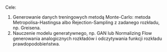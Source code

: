 Cele:
  1. Generowanie danych treningowych metodą Monte-Carlo: metoda Metropolisa-Hastingsa albo Rejection-Sampling z zadanego rozkładu, np. Greisena.
  2. Nauczenie modelu generatywnego, np. GAN lub Normalizing Flow generowania analogicznych rozkładów i odczytywania funkcji rozkładu prawdopodobieństwa.
